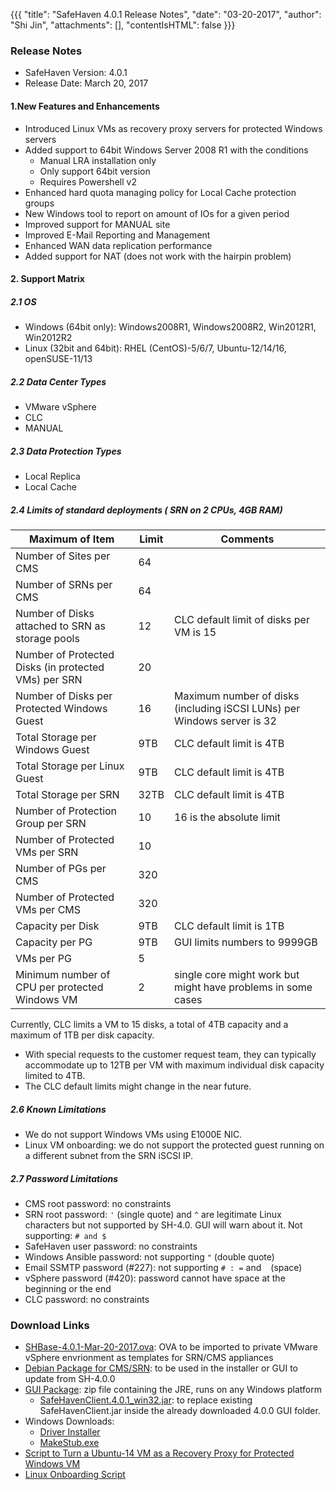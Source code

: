 {{{
  "title": "SafeHaven 4.0.1 Release Notes",
  "date": "03-20-2017",
  "author": "Shi Jin",
  "attachments": [],
  "contentIsHTML": false
}}}

### Release Notes

- SafeHaven Version: 4.0.1
- Release Date: March 20, 2017

#### 1.New Features and Enhancements

* Introduced Linux VMs as recovery proxy servers for protected Windows servers
* Added support to 64bit Windows Server 2008 R1 with the conditions
  * Manual LRA installation only
  * Only support 64bit version
  * Requires Powershell v2
* Enhanced hard quota managing policy for Local Cache protection groups
* New Windows tool to report on amount of IOs for a given period
* Improved support for MANUAL site
* Improved E-Mail Reporting and Management
* Enhanced WAN data replication performance
* Added support for NAT (does not work with the hairpin problem)

#### 2. Support Matrix

##### 2.1 OS

* Windows (64bit only): Windows2008R1, Windows2008R2, Win2012R1, Win2012R2
* Linux (32bit and 64bit): RHEL (CentOS)-5/6/7, Ubuntu-12/14/16, openSUSE-11/13


##### 2.2 Data Center Types

* VMware vSphere
* CLC
* MANUAL

##### 2.3 Data Protection Types

* Local Replica
* Local Cache

##### 2.4 Limits of standard deployments ( SRN on 2 CPUs, 4GB RAM)

|Maximum of Item|Limit|Comments|
|---|---|---|
|Number of Sites per CMS|64|
|Number of SRNs per CMS|64|
|Number of Disks attached to SRN as storage pools|12|CLC default limit of disks per VM is 15|
|Number of Protected Disks (in protected VMs) per SRN|20|
|Number of Disks per Protected Windows Guest|16|Maximum number of disks (including iSCSI LUNs) per Windows server is 32
|Total Storage per Windows Guest|9TB|CLC default limit is 4TB|
|Total Storage per Linux Guest|9TB|CLC default limit is 4TB|
|Total Storage per SRN|32TB|CLC default limit is 4TB|
|Number of Protection Group per SRN|10|16 is the absolute limit|
|Number of Protected VMs per SRN|10|
|Number of PGs per CMS|320|
|Number of Protected VMs per CMS|320|
|Capacity per Disk|9TB|CLC default limit is 1TB|
|Capacity per PG|9TB|GUI limits numbers to 9999GB|
|VMs per PG|5|
|Minimum number of CPU per protected Windows VM|2|single core might work but might have problems in some cases|

Currently, CLC limits a VM to 15 disks, a total of 4TB capacity and a maximum of 1TB per disk capacity.
  * With special requests to the customer request team, they can typically accommodate up to 12TB per VM with maximum individual disk capacity limited to 4TB.
  * The CLC default limits might change in the near future.


##### 2.6 Known Limitations

* We do not support Windows VMs using E1000E NIC.
* Linux VM onboarding: we do not support the protected guest running on a different subnet from the SRN iSCSI IP.


##### 2.7 Password Limitations


* CMS root password: no constraints
* SRN root password: ```'``` (single quote) and ```^``` are legitimate Linux characters but not supported by SH-4.0. GUI will warn about it. Not supporting: ```# and $```
* SafeHaven user password: no constraints
* Windows Ansible password: not supporting ```"``` (double quote)
* Email SSMTP password (#227): not supporting  ```# : =``` and ``` ``` (space)
* vSphere password (#420):  password cannot have space at the beginning or the end
* CLC password: no constraints


### Download Links

* [SHBase-4.0.1-Mar-20-2017.ova](https://download.safehaven.ctl.io/SH-4.0.1/SHBase-4.0.1-Mar-20-2017.ova): OVA to be imported to private VMware vSphere envrionment as templates for SRN/CMS appliances
* [Debian Package for CMS/SRN](https://download.safehaven.ctl.io/SH-4.0.1/safehaven-4.0.1.deb): to be used in the installer or GUI to update from SH-4.0.0
* [GUI Package](https://download.safehaven.ctl.io/SH-4.0.1/SafeHavenConsole-4.0.1.zip): zip file containing the JRE, runs on any Windows platform
  * [SafeHavenClient.4.0.1_win32.jar](https://download.safehaven.ctl.io/SH-4.0.1/SafeHavenClient.4.0.1_win32.jar): to replace existing SafeHavenClient.jar inside the already downloaded 4.0.0 GUI folder.
* Windows Downloads:
  * [Driver Installer](https://download.safehaven.ctl.io/SH-4.0.1/safehaven_windows_driver-4.0.1.exe)
  * [MakeStub.exe](https://download.safehaven.ctl.io/SH-4.0.1/MakeStub-4.0.1.exe)
* [Script to Turn a Ubuntu-14 VM as a Recovery Proxy for Protected Windows VM](https://download.safehaven.ctl.io/SH-4.0.1/makestub_for_windows.sh)
* [Linux Onboarding Script](linux-onboarding-releases.md)
